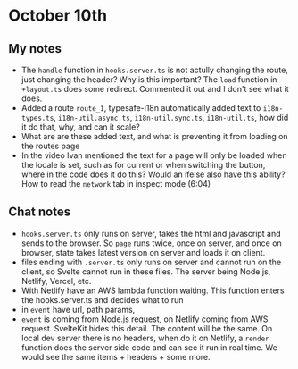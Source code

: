 # October 10th

## My notes

- The `handle` function in `hooks.server.ts` is not actully changing the route, just changing the header? Why is this important? The `load` function in `+layout.ts` does some redirect. Commented it out and I don't see what it does.
- Added a route `route_1`, typesafe-i18n automatically added text to `i18n-types.ts`, `i18n-util.async.ts`, `i18n-util.sync.ts`, `i18n-util.ts`, how did it do that, why, and can it scale?
- What are are these added text, and what is preventing it from loading on the routes page
- In the video Ivan mentioned the text for a page will only be loaded when the locale is set, such as for current or when switching the button, where in the code does it do this? Would an ifelse also have this ability? How to read the `network` tab in inspect mode (6:04)


## Chat notes

- `hooks.server.ts` only runs on server, takes the html and javascript and sends to the browser. So `page` runs twice, once on server, and once on browser, state takes latest version on server and loads it on client.
- files ending with `.server.ts` only runs on server and cannot run on the client, so Svelte cannot run in these files. The server being Node.js, Netlify, Vercel, etc. 
- With Netlify have an AWS lambda function waiting. This function enters the hooks.server.ts and decides what to run
- in `event` have url, path params, 
- `event` is coming from Node.js request, on Netlify coming from AWS request. SvelteKit hides this detail. The content will be the same. On local dev server there is no headers, when do it on Netlify, a `render` function does the server side code and can see it run in real time. We would see the same items + headers + some more.